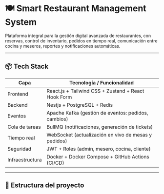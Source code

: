 # 🍽️ Smart Restaurant Management System

Plataforma integral para la gestión digital avanzada de restaurantes, con reservas, control de inventario, pedidos en tiempo real, comunicación entre cocina y meseros, reportes y notificaciones automáticas.

---

## 📦 Tech Stack

| Capa         | Tecnología / Funcionalidad                          |
|--------------|---------------------------------------------------|
| Frontend     | React.js + Tailwind CSS + Zustand + React Hook Form |
| Backend      | Nestjs + PostgreSQL + Redis            |
| Eventos      | Apache Kafka (gestión de eventos: pedidos, cambios) |
| Cola de tareas | BullMQ (notificaciones, generación de tickets)  |
| Tiempo real  | WebSocket (actualización en vivo de mesas y pedidos) |
| Seguridad    | JWT + Roles (admin, mesero, cocina, cliente)      |
| Infraestructura | Docker + Docker Compose + GitHub Actions (CI/CD) |

---

## 📁 Estructura del proyecto

